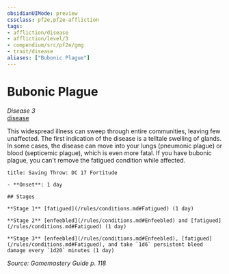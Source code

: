```yaml
---
obsidianUIMode: preview
cssclass: pf2e,pf2e-affliction
tags:
- affliction/disease
- affliction/level/3
- compendium/src/pf2e/gmg
- trait/disease
aliases: ["Bubonic Plague"]
---
```

# Bubonic Plague
*Disease 3*  
[disease](/rules/traits/disease.md)  

This widespread illness can sweep through entire communities, leaving few unaffected. The first indication of the disease is a telltale swelling of glands. In some cases, the disease can move into your lungs (pneumonic plague) or blood (septicemic plague), which is even more fatal. If you have bubonic plague, you can't remove the fatigued condition while affected.

```ad-inline-affliction
title: Saving Throw: DC 17 Fortitude

- **Onset**: 1 day

## Stages

**Stage 1** [fatigued](/rules/conditions.md#Fatigued) (1 day)

**Stage 2** [enfeebled](/rules/conditions.md#Enfeebled) and [fatigued](/rules/conditions.md#Fatigued) (1 day)

**Stage 3** [enfeebled](/rules/conditions.md#Enfeebled), [fatigued](/rules/conditions.md#Fatigued), and take `1d6` persistent bleed damage every `1d20` minutes (1 day)
```

*Source: Gamemastery Guide p. 118*